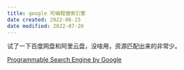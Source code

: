 ```yaml
---
title: google 可编程搜索引擎
date created: 2022-06-15
date modified: 2022-07-20
---
```


试了一下百度网盘和阿里云盘，没啥用，资源匹配出来的非常少。

[Programmable Search Engine by Google](https://cse.google.com/cse/)
